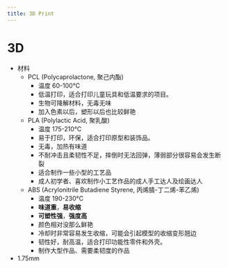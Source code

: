 ```yaml
---
title: 3D Print
---
```


# 3D

- 材料
  - PCL (Polycaprolactone, 聚己内酯)
    - 温度 60-100°C
    - 低温打印，适合打印儿童玩具和低温要求的项目。
    - 生物可降解材料，无毒无味
    - 加入色素以后，塑形以后也比较鲜艳
  - PLA (Polylactic Acid, 聚乳酸)
    - 温度 175-210°C
    - 易于打印，环保，适合打印原型和装饰品。
    - 无毒，加热有味道
    - 不耐冲击且柔韧性不足，摔倒时无法回弹，薄弱部分很容易会发生断裂
    - 适合制作一些小型的工艺品
    - 成人初学者、喜欢制作小工艺作品的成人手工达人及绘画达人
  - ABS (Acrylonitrile Butadiene Styrene, 丙烯腈-丁二烯-苯乙烯)
    - 温度 190-230°C
    - **味道重**，**易收缩**
    - **可塑性强**，**强度高**
    - 颜色相对没那么鲜艳
    - 冷却时非常容易发生收缩，可能会引起模型的收缩变形翘边
    - 韧性好，耐高温，适合打印功能性零件和外壳。
    - 制作大型作品、需要柔韧度的作品
- 1.75mm
